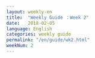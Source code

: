 ```yaml
---
layout: weekly-en
title:  "Weekly Guide ：Week 2"
date:   2018-02-05
language: English
categories: weekly guide
permalink: "/en/guide/wk2.html"
weekNum: 2
---
```

